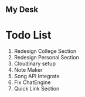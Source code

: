 ## My Desk

# Todo List

1. Redesign College Section
2. Redesign Personal Section
3. Cloudinary setup
4. Note Maker
5. Song API Integrate
6. Fix ChatEngine
7. Quick Link Section
